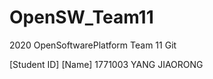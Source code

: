 # OpenSW_Team11
2020 OpenSoftwarePlatform Team 11 Git

<Team Members>
[Student ID]  [Name]
1771003       YANG JIAORONG
